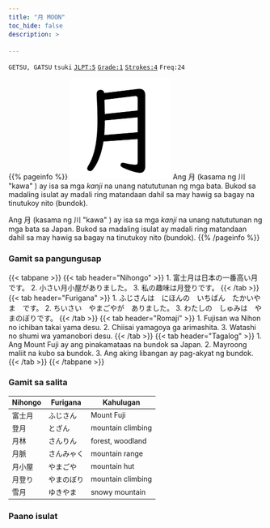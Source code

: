 ```yaml
---
title: "月 MOON"
toc_hide: false
description: >

---
```

`GETSU, GATSU` `tsuki` [`JLPT:5`](../../jlpt/5/) [`Grade:1`](../../grade/1/) [`Strokes:4`](../../strokes/#4-strokes) `Freq:24`

{{% pageinfo %}}
 <img src="月.png" class="grade1" alt="月"> Ang 月 (kasama ng 川 "kawa" ) ay isa sa mga *kanji* na unang natututunan ng mga bata. Bukod sa madaling isulat ay madali ring matandaan dahil sa may hawig sa bagay na tinutukoy nito (bundok).

 Ang 月 (kasama ng 川 "kawa" ) ay isa sa mga *kanji* na unang natututunan ng mga bata sa Japan. Bukod sa madaling isulat ay madali ring matandaan dahil sa may hawig sa bagay na tinutukoy nito (bundok).
{{% /pageinfo %}}

### **Gamit sa pangungusap**

{{< tabpane >}}
  {{< tab header="Nihongo" >}}
    1. 富士月は日本の一番高い月です。
    2. 小さい月小屋がありました。
    3. 私の趣味は月登りです。
  {{< /tab >}}
  {{< tab header="Furigana" >}}
    1. ふじさんは　にほんの　いちばん　たかいやま　です。
    2. ちいさい　やまごやが　ありました。
    3. わたしの　しゅみは　やまのぼりです。
  {{< /tab >}}
    {{< tab header="Romaji" >}}
    1. Fujisan wa Nihon no ichiban takai yama desu.
    2. Chiisai yamagoya ga arimashita.
    3. Watashi no shumi wa yamanobori desu.
  {{< /tab >}}
  {{< tab header="Tagalog" >}}
    1. Ang Mount Fuji ay ang pinakamataas na bundok sa Japan.
    2. Mayroong maliit na kubo sa bundok.
    3. Ang aking libangan ay pag-akyat ng bundok.
  {{< /tab >}}
{{< /tabpane >}}

### **Gamit sa salita**

|Nihongo|Furigana|Kahulugan|
|--------|---------|---------|
|富士月|ふじさん|Mount Fuji|
|登月|とざん|mountain climbing|
|月林|さんりん|forest, woodland|
|月脈|さんみゃく|mountain range|
|月小屋|やまごや|mountain hut|
|月登り|やまのぼり|mountain climbing|
|雪月|ゆきやま|snowy mountain|

### **Paano isulat**

<div id="myvideo"></div>

<script async src="https://www.youtube.com/iframe_api"></script>
<script>
var player;
var videoId='BqIEOf81jBk';
var startSeconds = 342;  // set your own video start time when loop play
var endSeconds = 349;   // set your own video end time when loop play
var playerConfig = {
  height: '315',
  width: '560',
  videoId: videoId,
  playerVars: {

    autoplay: 0,            // Auto-play the video on load
    controls: 1,            // Show pause/play buttons in player
    showinfo: 0,            // Hide the video title
    modestbranding: 1,      // Hide the Youtube Logo
    fs: 1,                  // Hide the full screen button
    cc_load_policy: 0,      // Hide closed captions
    iv_load_policy: 3,      // Hide the Video Annotations
    start: startSeconds,
    end: endSeconds,
    autohide: 0, // Hide video controls when playing
  },
  events: {
       'onStateChange': onStateChange,       // reference to Iframe API
        onReady: function(e) {              // mute the video when loaded
        e.target.mute();             
      }
    }
};
//excute the video in div
function onYouTubePlayerAPIReady() {

  player = new YT.Player('myvideo', playerConfig);

}
//repload the video when onStateChange=YT.PlayerState.ENDED)
function onStateChange(state) {
  if (state.data === YT.PlayerState.ENDED) {
    player.loadVideoById({
      videoId: videoId,
      startSeconds: startSeconds,
      endSeconds: endSeconds

    });
  }
}

</script>